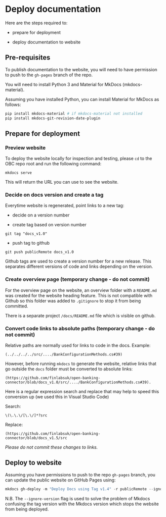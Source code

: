 # Deploy documentation

Here are the steps required to:

- prepare for deployment 

- deploy documentation to website

## Pre-requisites

To publish documentation to the website, you will need to have permission to push to the `gh-pages` branch of the repo.

You will need to install Python 3 and Material for MkDocs (mkdocs-material).

Assuming you have installed Python, you can install Material for MkDocs as follows:

```powershell
pip install mkdocs-material # if mkdocs-material not installed
pip install mkdocs-git-revision-date-plugin
```

## Prepare for deployment

### Preview website

To deploy the website locally for inspection and testing, please `cd` to the OBC repo root and run the following command:
```
mkdocs serve
```
This will return the URL you can use to see the website.


### Decide on docs version and create a tag

Everytime website is regenerated, point links to a new tag:

- decide on a version number

- create tag based on version number

```
git tag "docs_v1.0"
```

- push tag to github
```
git push publicRemote docs_v1.0
```


Github tags are used to create a version number for a new release. This separates different versions of code and links depending on the version. 

### Create overview page (temporary change - do not commit)

For the overview page on the website, an overview folder with a `README.md` was created for the website heading feature. This is not compatible with Github so this folder was added to `.gitignore` to stop it from being committed.

There is a separate project `/docs/README.md` file which is visible on github.


### Convert code links to absolute paths (temporary change - do not commit)

Relative paths are normally used for links to code in the docs. Example:
```
(../../../../src/..../BankConfigurationMethods.cs#39)
```

However, before running `mkdocs` to generate the website, relative links that go outside the `docs` folder must be converted to absolute links:
```
(https://github.com/finlabsuk/open-banking-connector/blob/docs_v1.0/src/..../BankConfigurationMethods.cs#39).
```

Here is a regular expression search and replace that may help to speed this conversion up (we used this in Visual Studio Code)

Search:
```
\(\.\.\/[\.\/]*?src
```

Replace:
```
(https://github.com/finlabsuk/open-banking-connector/blob/docs_v1.5/src
```

*Please do not commit these changes to links.*

## Deploy to website 

Assuming you have permissions to push to the repo `gh-pages` branch, you can update the public website on GitHub Pages using:
```powershell
mkdocs gh-deploy -m "Deploy Docs using Tag v1.4" -r publicRemote --ignore-version # adjust commit message and remote as required 
```

N.B. The ```--ignore-version```
flag is used to solve the problem of Mkdocs confusing the tag version with the Mkdocs version which stops the website from being deployed. 